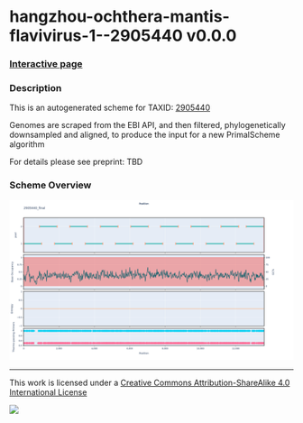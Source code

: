 # hangzhou-ochthera-mantis-flavivirus-1--2905440 v0.0.0

### [Interactive page](https://chrisgkent.github.io/schemes/hangzhou-ochthera-mantis-flavivirus-1--2905440-1000-v0.0.0)

### Description

This is an autogenerated scheme for TAXID: [2905440](https://www.ncbi.nlm.nih.gov/Taxonomy/Browser/wwwtax.cgi?mode=Info&id=2905440&lvl=3&lin=f&keep=1&srchmode=1&unlock)

Genomes are scraped from the EBI API, and then filtered, phylogenetically downsampled and aligned, to produce the input for a new PrimalScheme algorithm

For details please see preprint: TBD

### Scheme Overview

![Alt text](work/2905440_final.png '2905440_final.png')

------------------------------------------------------------------------

This work is licensed under a [Creative Commons Attribution-ShareAlike 4.0 International License](http://creativecommons.org/licenses/by-sa/4.0/) 

![](https://i.creativecommons.org/l/by-sa/4.0/88x31.png)